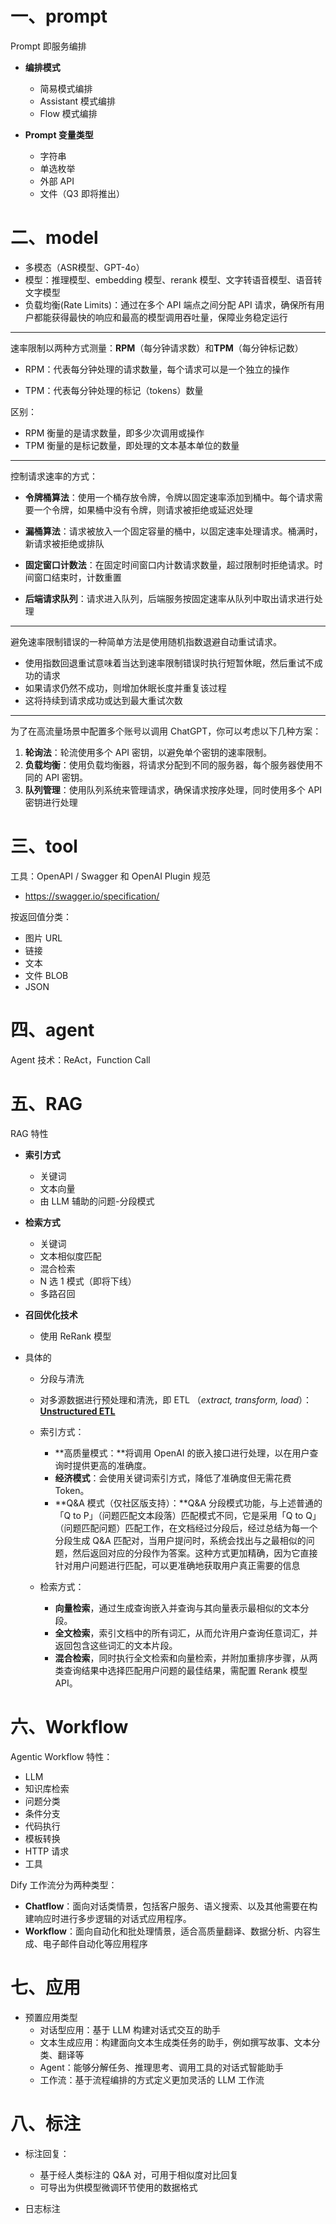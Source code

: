 # 一、prompt

Prompt 即服务编排

- **编排模式**
    - 简易模式编排
    - Assistant 模式编排
    - Flow 模式编排

- **Prompt 变量类型**
    - 字符串
    - 单选枚举
    - 外部 API
    - 文件（Q3 即将推出）

# 二、model

- 多模态（ASR模型、GPT-4o）
- 模型：推理模型、embedding 模型、rerank 模型、文字转语音模型、语音转文字模型
- 负载均衡(Rate Limits)：通过在多个 API 端点之间分配 API 请求，确保所有用户都能获得最快的响应和最高的模型调用吞吐量，保障业务稳定运行

---

速率限制以两种方式测量：**RPM**（每分钟请求数）和**TPM**（每分钟标记数）

- RPM：代表每分钟处理的请求数量，每个请求可以是一个独立的操作

- TPM：代表每分钟处理的标记（tokens）数量

区别：

- RPM 衡量的是请求数量，即多少次调用或操作
- TPM 衡量的是标记数量，即处理的文本基本单位的数量

---

控制请求速率的方式：

- **令牌桶算法**：使用一个桶存放令牌，令牌以固定速率添加到桶中。每个请求需要一个令牌，如果桶中没有令牌，则请求被拒绝或延迟处理
- **漏桶算法**：请求被放入一个固定容量的桶中，以固定速率处理请求。桶满时，新请求被拒绝或排队

- **固定窗口计数法**：在固定时间窗口内计数请求数量，超过限制时拒绝请求。时间窗口结束时，计数重置
- **后端请求队列**：请求进入队列，后端服务按固定速率从队列中取出请求进行处理

---

避免速率限制错误的一种简单方法是使用随机指数退避自动重试请求。

- 使用指数回退重试意味着当达到速率限制错误时执行短暂休眠，然后重试不成功的请求
- 如果请求仍然不成功，则增加休眠长度并重复该过程
- 这将持续到请求成功或达到最大重试次数

---

为了在高流量场景中配置多个账号以调用 ChatGPT，你可以考虑以下几种方案：

1. **轮询法**：轮流使用多个 API 密钥，以避免单个密钥的速率限制。
2. **负载均衡**：使用负载均衡器，将请求分配到不同的服务器，每个服务器使用不同的 API 密钥。
3. **队列管理**：使用队列系统来管理请求，确保请求按序处理，同时使用多个 API 密钥进行处理



# 三、tool

工具：OpenAPI / Swagger 和 OpenAI Plugin 规范

- https://swagger.io/specification/

按返回值分类：

- 图片 URL
- 链接
- 文本
- 文件 BLOB
- JSON



# 四、agent

Agent 技术：ReAct，Function Call



# 五、RAG

RAG 特性

- **索引方式**
    - 关键词
    - 文本向量
    - 由 LLM 辅助的问题-分段模式

- **检索方式**
    - 关键词
    - 文本相似度匹配
    - 混合检索
    - N 选 1 模式（即将下线）
    - 多路召回

- **召回优化技术**

    - 使用 ReRank 模型

- 具体的

    - 分段与清洗
    - 对多源数据进行预处理和清洗，即 ETL （*extract, transform, load*）：[**Unstructured ETL** ](https://unstructured.io/) 

    - 索引方式：
        - **高质量模式：**将调用 OpenAI 的嵌入接口进行处理，以在用户查询时提供更高的准确度。
        - **经济模式**：会使用关键词索引方式，降低了准确度但无需花费 Token。
        - **Q&A 模式（仅社区版支持）：**Q&A 分段模式功能，与上述普通的「Q to P」（问题匹配文本段落）匹配模式不同，它是采用「Q to Q」（问题匹配问题）匹配工作，在文档经过分段后，经过总结为每一个分段生成 Q&A 匹配对，当用户提问时，系统会找出与之最相似的问题，然后返回对应的分段作为答案。这种方式更加精确，因为它直接针对用户问题进行匹配，可以更准确地获取用户真正需要的信息

    - 检索方式：
        - **向量检索**，通过生成查询嵌入并查询与其向量表示最相似的文本分段。
        - **全文检索**，索引文档中的所有词汇，从而允许用户查询任意词汇，并返回包含这些词汇的文本片段。
        - **混合检索**，同时执行全文检索和向量检索，并附加重排序步骤，从两类查询结果中选择匹配用户问题的最佳结果，需配置 Rerank 模型 API。



# 六、Workflow

Agentic Workflow 特性：

- LLM
- 知识库检索
- 问题分类
- 条件分支
- 代码执行
- 模板转换
- HTTP 请求
- 工具



Dify 工作流分为两种类型：

- **Chatflow**：面向对话类情景，包括客户服务、语义搜索、以及其他需要在构建响应时进行多步逻辑的对话式应用程序。
- **Workflow**：面向自动化和批处理情景，适合高质量翻译、数据分析、内容生成、电子邮件自动化等应用程序

# 七、应用

- 预置应用类型
    - 对话型应用：基于 LLM 构建对话式交互的助手
    - 文本生成应用：构建面向文本生成类任务的助手，例如撰写故事、文本分类、翻译等
    - Agent：能够分解任务、推理思考、调用工具的对话式智能助手
    - 工作流：基于流程编排的方式定义更加灵活的 LLM 工作流



# 八、标注

- 标注回复：
    - 基于经人类标注的 Q&A 对，可用于相似度对比回复 
    - 可导出为供模型微调环节使用的数据格式



- 日志标注

















